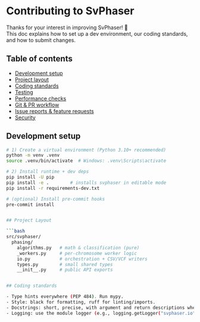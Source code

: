 # Contributing to SvPhaser

Thanks for your interest in improving SvPhaser! 🎉  
This doc explains how to set up a dev environment, our coding standards, and how to submit changes.

## Table of contents
- [Development setup](#development-setup)
- [Project layout](#project-layout)
- [Coding standards](#coding-standards)
- [Testing](#testing)
- [Performance checks](#performance-checks)
- [Git & PR workflow](#git--pr-workflow)
- [Issue reports & feature requests](#issue-reports--feature-requests)
- [Security](#security)

## Development setup

```bash
# 1) Create a virtual environment (Python 3.10+ recommended)
python -m venv .venv
source .venv/bin/activate  # Windows: .venv\Scripts\activate

# 2) Install runtime + dev deps
pip install -U pip
pip install -e .        # installs svphaser in editable mode
pip install -r requirements-dev.txt

# (optional) Install pre-commit hooks
pre-commit install


## Project Layout

```bash
src/svphaser/
  phasing/
    algorithms.py   # math & classification (pure)
    _workers.py     # per-chromosome worker logic
    io.py           # orchestration + CSV/VCF writers
    types.py        # small shared types
    __init__.py     # public API exports


## Coding standards

- Type hints everywhere (PEP 484). Run mypy.
- Style: black for formatting, ruff for linting/imports.
- Docstrings: short, precise, with argument and return descriptions when non-trivial.
- Logging: use the module logger (e.g., logging.getLogger("svphaser.io")), no prints.